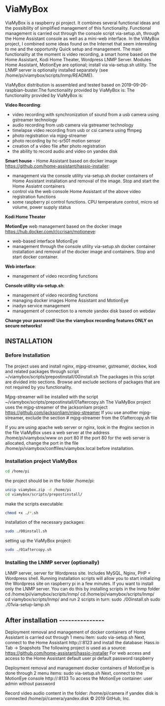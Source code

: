 # ViaMyBox

ViaMyBox is a raspberry pi project. It combines several functional ideas and the possibility of simplified management of this functionality. Functional management is carried out through the console script via-setup.sh, through the Home Assistant console as well as a mini-web interface.
In the ViMyBox project, I combined some ideas found on the Internet that seem interesting to me and the opportunity
Quick setup and management. The main functionality at the moment is video recording, a smart home based on the Home Assistant,
Kodi Home Theater, Wordpress LNMP Server.
Modules Home Assistant, MotionEye are optional; install via via-setup.sh utility.
The LNMP server is optionally installed separately (see /home/pi/viamybox/scripts/lnmp/README).

ViaMyBox distribution is assembled and tested based on 2019-09-26-raspbian-buster.The functionality provided by ViaMyBox is:
The functionality provided by ViaMyBox is:

**Video Recording**:
- video recording with synchronization of sound from a usb camera using gstreamer technology
- audio recording from usb camera via gstreamer technology
- timelapse video recording from usb or csi camera using ffmpeg
- photo registration via mjpg-streamer
- photo recording by hc-sr501 motion sensor
- creation of a video file after photo registration
- the ability to record audio and video on yandex disk

**Smart house** - Home Assistant based on docker image https://github.com/home-assistant/hassio-installer:
- management via the console utility via-setup.sh docker containers of Home Assistant
  installation and removal of the image. Stop and start the Home Assiatnt containers
- control via the web console Home Assistant of the above video registration functions
- some raspberry pi control functions. CPU temperature control, micro sd volume,
  power supply status

**Kodi Home Theater**

**MotionEye** web management based on the docker image https://hub.docker.com/r/ccrisan/motioneye:
- web-based interface MotionEye
- management through the console utility via-setup.sh docker container
  installation and removal of the docker image and containers. Stop and start docker container.

**Web interface**:
- management of video recording functions

**Console utility via-setup.sh**:
- management of video recording functions
- managing docker images Home Assistant and MotionEye
- inadyn service management
- management of connection to a remote yandex disk based on webdav

**Change your password!
Use the viamybox recording features ONLY on secure networks!**

## INSTALLATION

### Before Installation

The project uses and install nginx, mjpg-streamer, gstreamer, dockeк, kodi and related packages through
script ~/viamybox/scripts/prepostinstall/00install.sh The packages in this script are divided into sections.
Browse and exclude sections of packages that are not required by you functionality.

Mjpg-streamer will be installed with the script ~/viamybox/scripts/prepostinstall/01aftercopy.sh
The ViaMyBox project uses the mjpg-streamer of the jacksonliam project https://github.com/jacksonliam/mjpg-streamer
If you use another mjpg-streamer, exclude the section # mjpg-streamer from the 01aftercopy.sh file

If you are using apache web server or nginx, look in the #nginx section in the file
ViaMyBox uses a web server at the address /home/pi/viamybox/www on port 80
If the port 80 for the web server is allocated, change the port in the file /home/pi/viamybox/conffiles/viamybox.local
before installation.

### Installation project ViaMyBox
```bash
cd /home/pi
```
the project should be in the folder /home/pi:
```bash
unzip viamybox.zip -d /home/pi
cd viamybox/scripts/prepostinstall/
```
make the scripts executable:
```bash
chmod +x ./*.sh
```
installation of the necessary packages:
```bash
sudo ./00install.sh
```
setting up the ViaMyBox project:
```bash
sudo ./01aftercopy.sh
```

### Installing the LNMP server (optionally)

LNMP server, server for Wordpress site. Includes MySQL, Nginx, PHP + Wordpress shell.
Running installation scripts will allow you to start initializing the Wordpress site on raspberry pi in a few minutes.
If you want to install only the LNMP server. You can do this by installing scripts in the lnmp folder
cd /home/pi/viamybox/scripts/lnmp/
cd /home/pi/viamybox/scripts/lnmp/
cd viamybox/scripts/lnmp/
and run 2 scripts in turn:
sudo ./00install.sh
sudo ./01via-setup-lamp.sh

## After installation ---------------

Deployment removal and management of docker containers of Home Assistant is carried out through 1 menu item:
sudo via-setup.sh
Next, connect to the Home Assistant http://<ip>:8123 and install the database:
Hass.io Tab -> Snapshots
The following project is used as a source:
https://github.com/home-assistant/hassio-installer
For web access and access to the Home Assistant
default user pi
default password raspberry

Deployment removal and management docker containers of MotionEye is done through 2 menu items:
sudo via-setup.sh
Next, connect to the MotionEye console http://<ip>:8133
To access the MotionEye container:
user admin without password

Record video audio content in the folder:
/home/pi/camera
if yandex disk is connected
/home/pi/camera/yandex.disk
© 2019 GitHub, Inc.
